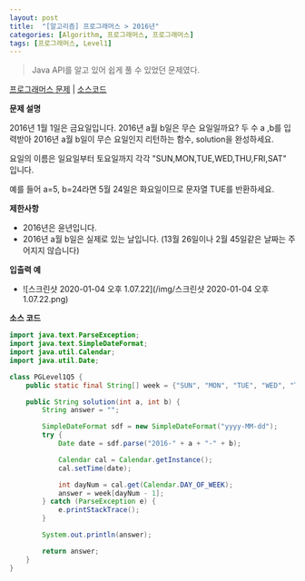 ```yaml
---
layout: post
title:  "[알고리즘] 프로그래머스 > 2016년"
categories: [Algorithm, 프로그래머스, 프로그래머스]
tags: [프로그래머스, Level1]
---
```


> Java API를 알고 있어 쉽게 풀 수 있었던 문제였다.

[프로그래머스 문제](https://programmers.co.kr/learn/courses/30/lessons/12901) | [소스코드](https://github.com/TaeHyungK/algorithm/blob/master/src/programmers/level1/PGLevel1Q5.java)

**문제 설명**

  2016년 1월 1일은 금요일입니다. 2016년 a월 b일은 무슨 요일일까요? 
  두 수 a ,b를 입력받아 2016년 a월 b일이 무슨 요일인지 리턴하는 함수, solution을 완성하세요. 
  
  요일의 이름은 일요일부터 토요일까지 각각 "SUN,MON,TUE,WED,THU,FRI,SAT" 입니다. 
  
  예를 들어 a=5, b=24라면 5월 24일은 화요일이므로 문자열 TUE를 반환하세요.

**제한사항**

 - 2016년은 윤년입니다.
 - 2016년 a월 b일은 실제로 있는 날입니다. (13월 26일이나 2월 45일같은 날짜는 주어지지 않습니다)

**입출력 예**
- ![스크린샷 2020-01-04 오후 1.07.22](/img/스크린샷 2020-01-04 오후 1.07.22.png)

**소스 코드**

```java
import java.text.ParseException;
import java.text.SimpleDateFormat;
import java.util.Calendar;
import java.util.Date;

class PGLevel1Q5 {
    public static final String[] week = {"SUN", "MON", "TUE", "WED", "THU", "FRI", "SAT"};

    public String solution(int a, int b) {
        String answer = "";

        SimpleDateFormat sdf = new SimpleDateFormat("yyyy-MM-dd");
        try {
            Date date = sdf.parse("2016-" + a + "-" + b);

            Calendar cal = Calendar.getInstance();
            cal.setTime(date);

            int dayNum = cal.get(Calendar.DAY_OF_WEEK);
            answer = week[dayNum - 1];
        } catch (ParseException e) {
            e.printStackTrace();
        }

        System.out.println(answer);

        return answer;
    }
}
```
